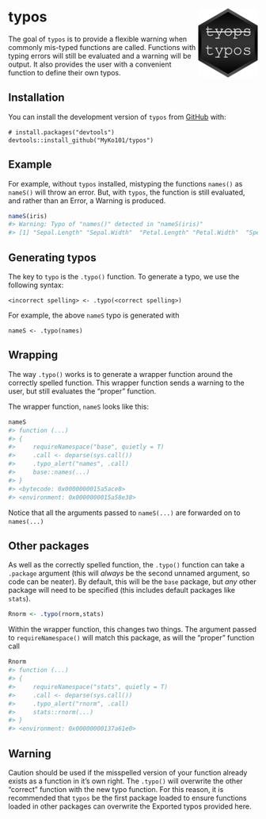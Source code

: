 
<!-- README.md is generated from README.Rmd. Please edit that file -->

# typos <img src="logo.png" align="right" height=139 />

<!-- badges: start -->

<!-- badges: end -->

The goal of `typos` is to provide a flexible warning when commonly
mis-typed functions are called. Functions with typing errors will still
be evaluated and a warning will be output. It also provides the user
with a convenient function to define their own typos.

## Installation

You can install the development version of `typos` from
[GitHub](https://github.com/) with:

    # install.packages("devtools")
    devtools::install_github("MyKo101/typos")

## Example

For example, without `typos` installed, mistyping the functions
`names()` as `nameS()` will throw an error. But, with `typos`, the
function is still evaluated, and rather than an Error, a Warning is
produced.

``` r
nameS(iris)
#> Warning: Typo of "names()" detected in "nameS(iris)"
#> [1] "Sepal.Length" "Sepal.Width"  "Petal.Length" "Petal.Width"  "Species"
```

## Generating typos

The key to `typo` is the `.typo()` function. To generate a typo, we use
the following syntax:

    <incorrect spelling> <- .typo(<correct spelling>)

For example, the above `nameS` typo is generated with

    nameS <- .typo(names)

## Wrapping

The way `.typo()` works is to generate a wrapper function around the
correctly spelled function. This wrapper function sends a warning to the
user, but still evaluates the “proper” function.

The wrapper function, `nameS` looks like this:

``` r
nameS
#> function (...) 
#> {
#>     requireNamespace("base", quietly = T)
#>     .call <- deparse(sys.call())
#>     .typo_alert("names", .call)
#>     base::names(...)
#> }
#> <bytecode: 0x0000000015a5ace8>
#> <environment: 0x0000000015a58e38>
```

Notice that all the arguments passed to `nameS(...)` are forwarded on to
`names(...)`

## Other packages

As well as the correctly spelled function, the `.typo()` function can
take a `.package` argument (this will *always* be the second unnamed
argument, so code can be neater). By default, this will be the `base`
package, but *any* other package will need to be specified (this
includes default packages like `stats`).

``` r
Rnorm <- .typo(rnorm,stats)
```

Within the wrapper function, this changes two things. The argument
passed to `requireNamespace()` will match this package, as will the
“proper” function call

``` r
Rnorm
#> function (...) 
#> {
#>     requireNamespace("stats", quietly = T)
#>     .call <- deparse(sys.call())
#>     .typo_alert("rnorm", .call)
#>     stats::rnorm(...)
#> }
#> <environment: 0x00000000137a61e0>
```

## Warning

Caution should be used if the misspelled version of your function
already exists as a function in it’s own right. The `.typo()` will
overwrite the other “correct” function with the new typo function. For
this reason, it is recommended that `typos` be the first package loaded
to ensure functions loaded in other packages can overwrite the Exported
typos provided here.
